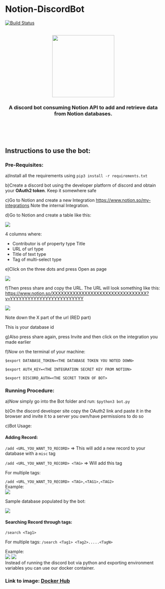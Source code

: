 # Notion-DiscordBot



[![Build Status](https://travis-ci.com/Servatom/Notion-DiscordBot.svg?branch=main)](https://travis-ci.com/Servatom/Notion-DiscordBot)<br>
<br>
<p align="center">
<img src="https://servatom.com/assets/bannerDark.PNG" height="200px">
  
<h3 align="center"> A discord bot consuming Notion API to add and retrieve data from Notion databases. </h3>
</p>
<br>
<br>
<br>

## Instructions to use the bot:

### Pre-Requisites:


a)Install all the requirements using ```pip3 install -r requirements.txt```

b)Create a discord bot using the developer platform of discord and obtain your **OAuth2 token**. Keep it somewhere safe

c)Go to Notion and create a new Integration  https://www.notion.so/my-integrations
Note the internal Integration.

d)Go to Notion and create a table like this:

<img src="https://servatom.com/assets/DiscordNotionBot/TableHeader%20.png">

4 columns where:
- Contributor is of property type Title
- URL of url type
- Title of text type
- Tag of multi-select type

e)Click on the three dots and press Open as page

 <img src="https://servatom.com/assets/DiscordNotionBot/OpenPage.png">
 
 <br>
 
 f)Then press share and copy the URL. The URL will look something like this:
https://www.notion.so/XXXXXXXXXXXXXXXXXXXXXXXXXXXXXXXX?v=YYYYYYYYYYYYYYYYYYYYYYYYY

<img src="https://servatom.com/assets/DiscordNotionBot/databaseID.png">

Note down the X part of the url (RED part)

This is your database id

g)Also press share again, press Invite and then click on the integration you made earlier

f)Now on the terminal of your machine:

```$export DATABASE_TOKEN=<THE DATABASE TOKEN YOU NOTED DOWN>```

```$export AUTH_KEY=<THE INTEGRATION SECRET KEY FROM NOTION>```

```$export DISCORD_AUTH=<THE SECRET TOKEN OF BOT>```

### Running Procedure:


a)Now simply go into the Bot folder and run: ```$python3 bot.py```

b)On the discord developer site copy the OAuth2 link and paste it in the browser and invite it to a server you own/have permissions to do so

c)Bot Usage:

#### Adding Record:

```/add <URL_YOU_WANT_TO_RECORD>``` => This will add a new record to your database with a ```misc``` tag

```/add <URL_YOU_WANT_TO_RECORD> <TAG>``` => Will add this tag

For multiple tags:

```/add <URL_YOU_WANT_TO_RECORD> <TAG>,<TAG1>,<TAG2>```<br>
Example:<br>
<img src="https://servatom.com/assets/DiscordNotionBot/addRecord.png"><br>

Sample database populated by the bot:

<img src="https://servatom.com/assets/DiscordNotionBot/db.png">

#### Searching Record through tags:
```/search <Tag1>```<br>

For multiple tags:  ```/search <Tag1> <Tag2>.....<TagN>```<br>

Example:<br>
<img src="https://servatom.com/assets/DiscordNotionBot/search.png">
<img src="https://www.servatom.com/assets/multiTagSearch.png"><br>
Instead of running the discord bot via python and exporting environment variables you can use our docker container. 

### Link to image: <a href="https://hub.docker.com/repository/docker/servatom/notiondiscordbot">Docker Hub<a>
